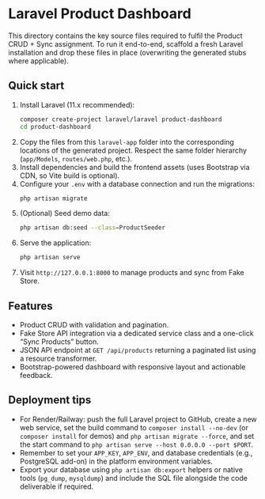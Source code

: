 # Laravel Product Dashboard

This directory contains the key source files required to fulfil the Product CRUD + Sync assignment. To run it end-to-end, scaffold a fresh Laravel installation and drop these files in place (overwriting the generated stubs where applicable).

## Quick start

1. Install Laravel (11.x recommended):
   ```bash
   composer create-project laravel/laravel product-dashboard
   cd product-dashboard
   ```
2. Copy the files from this `laravel-app` folder into the corresponding locations of the generated project. Respect the same folder hierarchy (`app/Models`, `routes/web.php`, etc.).
3. Install dependencies and build the frontend assets (uses Bootstrap via CDN, so Vite build is optional).
4. Configure your `.env` with a database connection and run the migrations:
   ```bash
   php artisan migrate
   ```
5. (Optional) Seed demo data:
   ```bash
   php artisan db:seed --class=ProductSeeder
   ```
6. Serve the application:
   ```bash
   php artisan serve
   ```
7. Visit `http://127.0.0.1:8000` to manage products and sync from Fake Store.

## Features

- Product CRUD with validation and pagination.
- Fake Store API integration via a dedicated service class and a one-click “Sync Products” button.
- JSON API endpoint at `GET /api/products` returning a paginated list using a resource transformer.
- Bootstrap-powered dashboard with responsive layout and actionable feedback.

## Deployment tips

- For Render/Railway: push the full Laravel project to GitHub, create a new web service, set the build command to `composer install --no-dev` (or `composer install` for demos) and `php artisan migrate --force`, and set the start command to `php artisan serve --host 0.0.0.0 --port $PORT`.
- Remember to set your `APP_KEY`, `APP_ENV`, and database credentials (e.g., PostgreSQL add-on) in the platform environment variables.
- Export your database using `php artisan db:export` helpers or native tools (`pg_dump`, `mysqldump`) and include the SQL file alongside the code deliverable if required.
